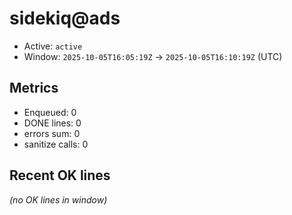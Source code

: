 # sidekiq@ads

- Active: `active`
- Window: `2025-10-05T16:05:19Z` → `2025-10-05T16:10:19Z` (UTC)

## Metrics
- Enqueued: 0
- DONE lines: 0
- errors sum: 0
- sanitize calls: 0

## Recent OK lines
_(no OK lines in window)_
